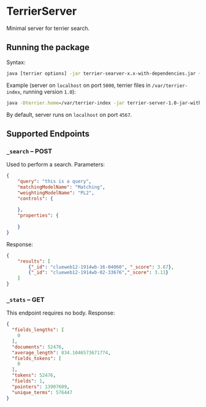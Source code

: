 # TerrierServer
Minimal server for terrier search.

## Running the package

Syntax:

```bash
java [terrier options] -jar terrier-searver-x.x-with-dependencies.jar {hostname} {port}
```

Example (server on `localhost` on port `5000`, terrier files in `/var/terrier-index`, running version `1.0`):

```bash
java -Dterrier.home=/var/terrier-index -jar terrier-server-1.0-jar-with-dependencies.jar localhost 5000
```
By default, server runs on `localhost` on port `4567`.

## Supported Endpoints
 
### `_search` – POST

Used to perform a search. Parameters:

```json 
{
    "query": "this is a query",
    "matchingModelName": "Matching",
    "weightingModelName": "PL2", 
    "controls": {
    
    },
    "properties": {
    
    }
}
```

Response:

```json
{
    "results": [
        {"_id": "clueweb12-1914wb-16-04060", "_score": 3.67},
        {"_id": "clueweb12-1914wb-02-33676","_score": 3.11}
    ]
}
```

### `_stats` – GET

This endpoint requires no body. Response:

```json
{
  "fields_lengths": [
    0
  ],
  "documents": 52476,
  "average_length": 834.1046573671774,
  "fields_tokens": [
    0
  ],
  "tokens": 52476,
  "fields": 1,
  "pointers": 13907609,
  "unique_terms": 576447
}
```
